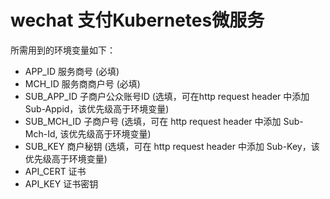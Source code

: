 # wechat 支付Kubernetes微服务

所需用到的环境变量如下：

* APP_ID 服务商号 (必填)
* MCH_ID 服务商商户号 (必填)
* SUB_APP_ID 子商户公众账号ID (选填，可在http request header 中添加 Sub-Appid，该优先级高于环境变量)
* SUB_MCH_ID 子商户号 (选填，可在 http request header 中添加 Sub-Mch-Id, 该优先级高于环境变量)
* SUB_KEY 商户秘钥 (选填，可在 http request header 中添加 Sub-Key，该优先级高于环境变量)
* API_CERT 证书
* API_KEY 证书密钥
